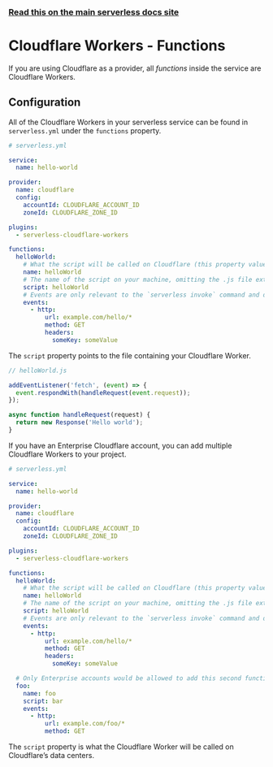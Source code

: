 <!--
title: Serverless Framework - Cloudflare Workers Guide - Functions
menuText: Functions
menuOrder: 5
description: How to configure Cloudflare Workers functions in the Serverless Framework
layout: Doc
-->

<!-- DOCS-SITE-LINK:START automatically generated  -->

### [Read this on the main serverless docs site](https://www.serverless.com/framework/docs/providers/cloudflare/guide/functions)

<!-- DOCS-SITE-LINK:END -->

# Cloudflare Workers - Functions

If you are using Cloudflare as a provider, all _functions_ inside the service are Cloudflare Workers.

## Configuration

All of the Cloudflare Workers in your serverless service can be found in `serverless.yml` under the `functions` property.

```yml
# serverless.yml

service:
  name: hello-world

provider:
  name: cloudflare
  config:
    accountId: CLOUDFLARE_ACCOUNT_ID
    zoneId: CLOUDFLARE_ZONE_ID

plugins:
  - serverless-cloudflare-workers

functions:
  helloWorld:
    # What the script will be called on Cloudflare (this property value must match the function name one line above)
    name: helloWorld
    # The name of the script on your machine, omitting the .js file extension
    script: helloWorld
    # Events are only relevant to the `serverless invoke` command and don’t affect deployment in any way
    events:
      - http:
          url: example.com/hello/*
          method: GET
          headers:
            someKey: someValue
```

The `script` property points to the file containing your Cloudflare Worker.

```javascript
// helloWorld.js

addEventListener('fetch', (event) => {
  event.respondWith(handleRequest(event.request));
});

async function handleRequest(request) {
  return new Response('Hello world');
}
```

If you have an Enterprise Cloudflare account, you can add multiple Cloudflare Workers to your project.

```yml
# serverless.yml

service:
  name: hello-world

provider:
  name: cloudflare
  config:
    accountId: CLOUDFLARE_ACCOUNT_ID
    zoneId: CLOUDFLARE_ZONE_ID

plugins:
  - serverless-cloudflare-workers

functions:
  helloWorld:
    # What the script will be called on Cloudflare (this property value must match the function name one line above)
    name: helloWorld
    # The name of the script on your machine, omitting the .js file extension
    script: helloWorld
    # Events are only relevant to the `serverless invoke` command and don’t affect deployment in any way
    events:
      - http:
          url: example.com/hello/*
          method: GET
          headers:
            someKey: someValue

  # Only Enterprise accounts would be allowed to add this second function and its corresponding route above
  foo:
    name: foo
    script: bar
    events:
      - http:
          url: example.com/foo/*
          method: GET
```

The `script` property is what the Cloudflare Worker will be called on Cloudflare’s data centers.
